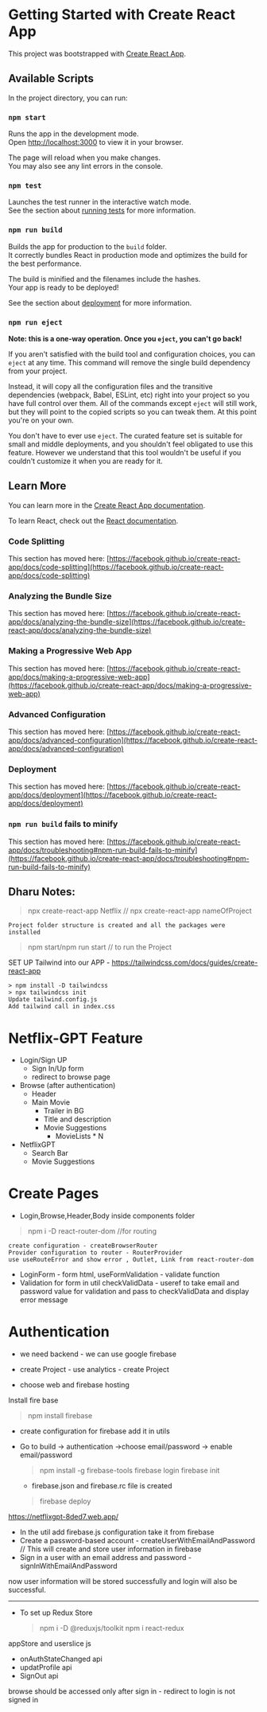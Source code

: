# Getting Started with Create React App

This project was bootstrapped with [Create React App](https://github.com/facebook/create-react-app).

## Available Scripts

In the project directory, you can run:

### `npm start`

Runs the app in the development mode.\
Open [http://localhost:3000](http://localhost:3000) to view it in your browser.

The page will reload when you make changes.\
You may also see any lint errors in the console.

### `npm test`

Launches the test runner in the interactive watch mode.\
See the section about [running tests](https://facebook.github.io/create-react-app/docs/running-tests) for more information.

### `npm run build`

Builds the app for production to the `build` folder.\
It correctly bundles React in production mode and optimizes the build for the best performance.

The build is minified and the filenames include the hashes.\
Your app is ready to be deployed!

See the section about [deployment](https://facebook.github.io/create-react-app/docs/deployment) for more information.

### `npm run eject`

**Note: this is a one-way operation. Once you `eject`, you can't go back!**

If you aren't satisfied with the build tool and configuration choices, you can `eject` at any time. This command will remove the single build dependency from your project.

Instead, it will copy all the configuration files and the transitive dependencies (webpack, Babel, ESLint, etc) right into your project so you have full control over them. All of the commands except `eject` will still work, but they will point to the copied scripts so you can tweak them. At this point you're on your own.

You don't have to ever use `eject`. The curated feature set is suitable for small and middle deployments, and you shouldn't feel obligated to use this feature. However we understand that this tool wouldn't be useful if you couldn't customize it when you are ready for it.

## Learn More

You can learn more in the [Create React App documentation](https://facebook.github.io/create-react-app/docs/getting-started).

To learn React, check out the [React documentation](https://reactjs.org/).

### Code Splitting

This section has moved here: [https://facebook.github.io/create-react-app/docs/code-splitting](https://facebook.github.io/create-react-app/docs/code-splitting)

### Analyzing the Bundle Size

This section has moved here: [https://facebook.github.io/create-react-app/docs/analyzing-the-bundle-size](https://facebook.github.io/create-react-app/docs/analyzing-the-bundle-size)

### Making a Progressive Web App

This section has moved here: [https://facebook.github.io/create-react-app/docs/making-a-progressive-web-app](https://facebook.github.io/create-react-app/docs/making-a-progressive-web-app)

### Advanced Configuration

This section has moved here: [https://facebook.github.io/create-react-app/docs/advanced-configuration](https://facebook.github.io/create-react-app/docs/advanced-configuration)

### Deployment

This section has moved here: [https://facebook.github.io/create-react-app/docs/deployment](https://facebook.github.io/create-react-app/docs/deployment)

### `npm run build` fails to minify

This section has moved here: [https://facebook.github.io/create-react-app/docs/troubleshooting#npm-run-build-fails-to-minify](https://facebook.github.io/create-react-app/docs/troubleshooting#npm-run-build-fails-to-minify)

## Dharu Notes:

> npx create-react-app Netflix // npx create-react-app nameOfProject

    Project folder structure is created and all the packages were installed

> npm start/npm run start // to run the Project

SET UP Tailwind into our APP - https://tailwindcss.com/docs/guides/create-react-app

    > npm install -D tailwindcss
    > npx tailwindcss init
    Update tailwind.config.js
    Add tailwind call in index.css

# Netflix-GPT Feature

- Login/Sign UP
  - Sign In/Up form
  - redirect to browse page
- Browse (after authentication)
  - Header
  - Main Movie
    - Trailer in BG
    - Title and description
    - Movie Suggestions
      - MovieLists \* N
- NetflixGPT
  - Search Bar
  - Movie Suggestions

# Create Pages

- Login,Browse,Header,Body inside components folder

> npm i -D react-router-dom //for routing

    create configuration - createBrowserRouter
    Provider configuration to router - RouterProvider
    use useRouteError and show error , Outlet, Link from react-router-dom

- LoginForm - form html, useFormValidation - validate function
- Validation for form in util checkValidData - useref to take email and password value for validation and pass to checkValidData and display error message

# Authentication

- we need backend - we can use google firebase

- create Project - use analytics - create Project
- choose web and firebase hosting

Install fire base

> npm install firebase

- create configuration for firebase add it in utils

- Go to build -> authentication ->choose email/password -> enable email/password

  > npm install -g firebase-tools
  > firebase login
  > firebase init

  - firebase.json and firebase.rc file is created

  > firebase deploy

https://netflixgpt-8ded7.web.app/

- In the util add firebase.js configuration take it from firebase
- Create a password-based account - createUserWithEmailAndPassword // This will create and store user information in firebase
- Sign in a user with an email address and password - signInWithEmailAndPassword

now user information will be stored successfully and login will also be successful.

---

- To set up Redux Store
  > npm i -D @reduxjs/toolkit
  > npm i react-redux

appStore and userslice js

- onAuthStateChanged api
- updatProfile api
- SignOut api

browse should be accessed only after sign in - redirect to login is not signed in
